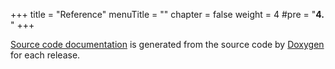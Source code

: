+++
title = "Reference"
menuTitle = ""
chapter = false
weight = 4
#pre = "<b>4. </b>"
+++

[Source code documentation](https://vmc-project.github.io/vgm/) is generated from the source code by [Doxygen](http://www.stack.nl/%7Edimitri/doxygen//index.html) for each release.
